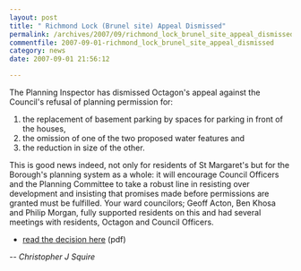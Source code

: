 ```yaml
---
layout: post
title: " Richmond Lock (Brunel site) Appeal Dismissed"
permalink: /archives/2007/09/richmond_lock_brunel_site_appeal_dismissed.html
commentfile: 2007-09-01-richmond_lock_brunel_site_appeal_dismissed
category: news
date: 2007-09-01 21:56:12

---
```


The Planning Inspector has dismissed Octagon's appeal against the Council's refusal of planning permission for:

1.  the replacement of basement parking by spaces for parking in front of the houses,
2.  the omission of one of the two proposed water features and
3.  the reduction in size of the other.

This is good news indeed, not only for residents of St Margaret's but for the Borough's planning system as a whole: it will encourage Council Officers and the Planning Committee to take a robust line in resisting over development and insisting that promises made before permissions are granted must be fulfilled. Your ward councilors; Geoff Acton, Ben Khosa and Philip Morgan, fully supported residents on this and had several meetings with residents, Octagon and Council Officers.

-   [read the decision here](http://tinyurl.com/38lq6e) (pdf)

<cite>-- Christopher J Squire</cite>
